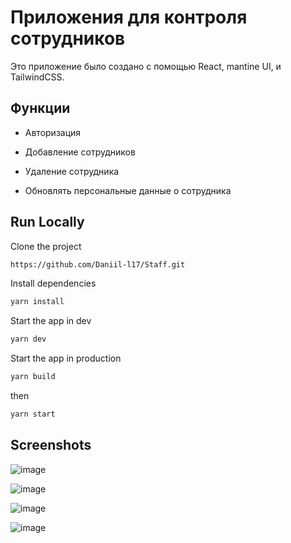 # Приложения для  контроля сотрудников

Это приложение было создано с помощью React, mantine UI, и TailwindCSS.



## Функции

- Авторизация

- Добавление сотрудников

- Удаление сотрудника

- Обновлять персональные данные о сотрудника


## Run Locally

Clone the project

```bash
https://github.com/Daniil-l17/Staff.git
```

Install dependencies

```bash
yarn install
```

Start the app in dev

```bash
yarn dev
```

Start the app in production

```bash
yarn build
```

then

```bash
yarn start
```

## Screenshots

![image](https://github.com/Daniil-l17/Staff/assets/129774580/48a81d13-0482-4915-b7ba-1d5be4d35c22)

![image](https://github.com/Daniil-l17/Staff/assets/129774580/c1be9479-7758-42d6-a394-262090dcdba8)

![image](https://github.com/Daniil-l17/Staff/assets/129774580/007a3d74-0731-436e-97a5-5492998c48bf)

![image](https://github.com/Daniil-l17/Staff/assets/129774580/ab42131d-17d4-4811-8a97-770da00aac24)




